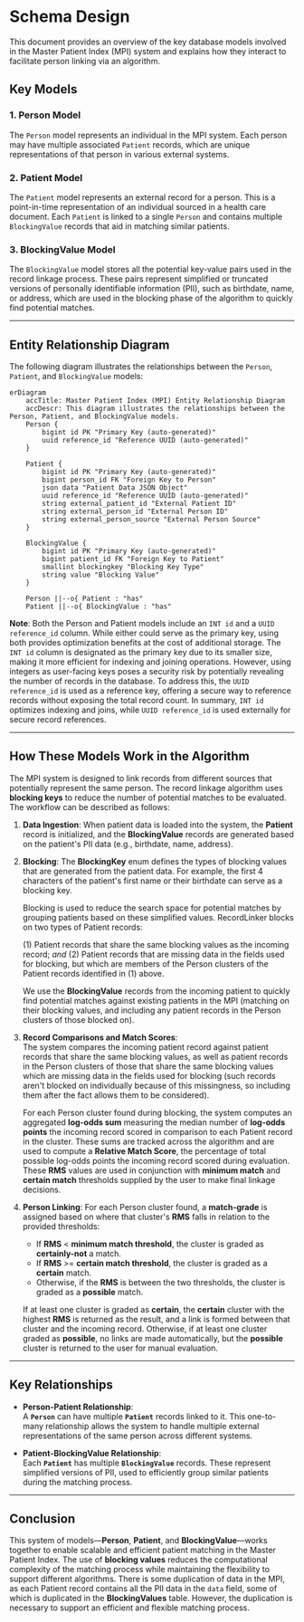 # Schema Design

This document provides an overview of the key database models involved in the Master Patient Index (MPI) system and explains how they interact to facilitate person linking via an algorithm.

## Key Models

### 1. **Person Model**

The `Person` model represents an individual in the MPI system. Each person may have multiple associated `Patient` records, which are unique representations of that person in various external systems.

### 2. **Patient Model**

The `Patient` model represents an external record for a person.  This is a point-in-time representation of an individual sourced in a health care document. Each `Patient` is linked to a single `Person` and contains multiple `BlockingValue` records that aid in matching similar patients.

### 3. **BlockingValue Model**

The `BlockingValue` model stores all the potential key-value pairs used in the record linkage process. These pairs represent simplified or truncated versions of personally identifiable information (PII), such as birthdate, name, or address, which are used in the blocking phase of the algorithm to quickly find potential matches.

---

## Entity Relationship Diagram

The following diagram illustrates the relationships between the `Person`, `Patient`, and `BlockingValue` models:

```mermaid
erDiagram
    accTitle: Master Patient Index (MPI) Entity Relationship Diagram
    accDescr: This diagram illustrates the relationships between the Person, Patient, and BlockingValue models.
    Person {
        bigint id PK "Primary Key (auto-generated)"
        uuid reference_id "Reference UUID (auto-generated)"
    }

    Patient {
        bigint id PK "Primary Key (auto-generated)"
        bigint person_id FK "Foreign Key to Person"
        json data "Patient Data JSON Object"
        uuid reference_id "Reference UUID (auto-generated)"
        string external_patient_id "External Patient ID"
        string external_person_id "External Person ID"
        string external_person_source "External Person Source"
    }

    BlockingValue {
        bigint id PK "Primary Key (auto-generated)"
        bigint patient_id FK "Foreign Key to Patient"
        smallint blockingkey "Blocking Key Type"
        string value "Blocking Value"
    }

    Person ||--o{ Patient : "has"
    Patient ||--o{ BlockingValue : "has"
```

**Note**: Both the Person and Patient models include an `INT id` and a `UUID reference_id`
column. While either could serve as the primary key, using both provides optimization
benefits at the  cost of additional storage.
The `INT id` column is designated as the primary key due to its smaller size, making it
more efficient for indexing and joining operations. However, using integers as user-facing
keys poses a security risk by potentially revealing the number of records in the database.
To address this, the `UUID reference_id` is used as a reference key, offering a secure way
to reference records without exposing the total record count.
In summary, `INT id` optimizes indexing and joins, while `UUID reference_id` is used
externally for secure record references.

---

## How These Models Work in the Algorithm

The MPI system is designed to link records from different sources that potentially represent the same person. The record linkage algorithm uses **blocking keys** to reduce the number of potential matches to be evaluated. The workflow can be described as follows:

1. **Data Ingestion**:
   When patient data is loaded into the system, the **Patient** record is initialized, and the **BlockingValue** records are generated based on the patient's PII data (e.g., birthdate, name, address).
   
2. **Blocking**:
   The **BlockingKey** enum defines the types of blocking values that are generated from the patient data. For example, the first 4 characters of the patient's first name or their birthdate can serve as a blocking key.
   
   Blocking is used to reduce the search space for potential matches by grouping patients based on these simplified values. RecordLinker blocks on two types of Patient records:
   
   (1) Patient records that share the same blocking values as the incoming record; _and_
   (2) Patient records that are missing data in the fields used for blocking, but which are members of the Person clusters of the Patient records identified in (1) above.

   We use the **BlockingValue** records from the incoming patient to quickly find potential matches against existing patients in the MPI (matching on their blocking values, and including any patient records in the Person clusters of those blocked on).

3. **Record Comparisons and Match Scores**:  
   The system compares the incoming patient record against patient records that share the same blocking values, as well as patient records in the Person clusters of those that share the same blocking values which are missing data in the fields used for blocking (such records aren't blocked on individually because of this missingness, so including them after the fact allows them to be considered).

   For each Person cluster found during blocking, the system computes an aggregated **log-odds sum** measuring the median number of **log-odds points** the incoming record scored in comparison to each Patient record in the cluster. These sums are tracked across the algorithm and are used to compute a **Relative Match Score**, the percentage of total possible log-odds points the incoming record scored during evaluation. These **RMS** values are used in conjunction with **minimum match** and **certain match** thresholds supplied by the user to make final linkage decisions.

4. **Person Linking**:
   For each Person cluster found, a **match-grade** is assigned based on where that cluster's **RMS** falls in relation to the provided thresholds:

   - If **RMS** < **minimum match threshold**, the cluster is graded as **certainly-not** a match.
   - If **RMS** >= **certain match threshold**, the cluster is graded as a **certain** match.
   - Otherwise, if the **RMS** is between the two thresholds, the cluster is graded as a **possible** match.

   If at least one cluster is graded as **certain**, the **certain** cluster with the highest **RMS** is returned as the result, and a link is formed between that cluster and the incoming record. Otherwise, if at least one cluster graded as **possible**, no links are made automatically, but the **possible** cluster is returned to the user for manual evaluation.

---

## Key Relationships

- **Person-Patient Relationship**:  
  A **`Person`** can have multiple **`Patient`** records linked to it. This one-to-many relationship allows the system to handle multiple external representations of the same person across different systems.

- **Patient-BlockingValue Relationship**:  
  Each **`Patient`** has multiple **`BlockingValue`** records. These represent simplified versions of PII, used to efficiently group similar patients during the matching process.

---

## Conclusion

This system of models—**Person**, **Patient**, and **BlockingValue**—works together to enable scalable and efficient patient matching in the Master Patient Index. The use of **blocking values** reduces the computational complexity of the matching process while maintaining the flexibility to support different algorithms.  There is some duplication of data in the MPI, as each Patient record contains all the PII data in the `data` field, some of which is duplicated in the **BlockingValues** table.  However, the duplication is necessary to support an efficient and flexible matching process.
